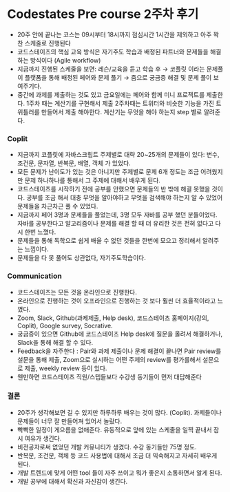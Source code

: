 # Codestates Pre course 2주차 후기

- 20주 안에 끝나는 코스는 09시부터 18시까지 점심시간 1시간을 제외하고 아주 꽉 찬 스케줄로 진행된다
- 코드스테이츠의 핵심 교육 방식은 자기주도 학습과 배정된 파트너와 문제들을 해결하는 방식이다 (Agile workflow)
- 지금까지 진행된 스케줄을 보면: 레슨/교육을 듣고 학습 후 → 코플릿 이라는 문제풀이 플랫폼을 통해 배정된 페어와 문제 풀기 → 줌으로 궁금증 해결 및 문제 풀이 보여주기다.
- 중간에 과제를 제출하는 것도 있고 금요일에는 페어와 함께 미니 프로젝트를 제출한다. 1주차 때는 계산기를 구현해서 제출 2주차때는 트위터와 비슷한 기능을 가진 트위틀러를 만들어서 제출 해야한다. 계산기는 무엇을 해야 하는지 step 별로 알려준다.

### Coplit

- 지금까지 코플릿에 자바스크립트 주제별로 대략 20~25개의 문제들이 있다: 변수, 조건문, 문자열, 반복문, 배열, 객체 가 있었다.
- 모든 문제가 난이도가 있는 것은 아니지만 주제별로 문제 6개 정도는 조금 어려웠지만 문제 하나하나를 통해서 그 주제에 대해서 배우게 된다.
- 코드스테이츠를 시작하기 전에 공부를 안했으면 문제들의 반 밖에 해결 못했을 것이다. 공부를 조금 해서 대충 무엇을 알아야하고 무엇을 검색해야 하는지 알 수 있었어 문제들을 차근차근 풀 수 있었다.
- 지금까지 페어 3명과 문제들을 풀었는데, 3명 모두 자바를 공부 했던 분들이었다. 자바를 공부한다고 알고리즘이나 문제를 해결 할 때 더 유리한 것은 전혀 없다고 다시 한번 느꼈다.
- 문제들을 통해 독학으로 쉽게 배울 수 없던 것들을 한번에 모으고 정리해서 알려주는 느낌이다.
- 문제들을 다 못 풀어도 상관없다, 자기주도학습이다.

### Communication

- 코드스테이츠는 모든 것을 온라인으로 진행한다.
- 온라인으로 진행하는 것이 오프라인으로 진행하는 것 보다 훨씬 더 효율적이라고 느꼈다.
- Zoom, Slack, Github(과제제출, Help desk), 코드스테이츠 홈페이지(강의, Coplit), Google survey, Socrative.
- 궁금증이 있으면 Github에 코드스테이츠 Help desk에 질문을 올려서 해결하거나, Slack을 통해 해결 할 수 있다.
- Feedback을 자주한다 : Pair와 과제 제출이나 문제 해결이 끝나면 Pair review를 설문을 통해 제출, Zoom으로 실시하는 어떤 주제의 review를 평가를해서 설문으로 제출, weekly review 등이 있다.
- 웬만하면 코드스테이츠 직원/스텝들보다 수강생 동기들이 먼저 대답해준다

### 결론

- 20주가 생각해보면 길 수 있지만 하루하루 배우는 것이 많다. (Coplit). 과제들이나 문제들이 너무 잘 만들어져 있어서 놀랐다.
- 빡빡한 일정이 게으름을 없애준다. 유동적으로 앞에 있는 스케줄을 일찍 끝내서 잠시 여유가 생긴다.
- 비전공자로써 없었던 개발 커뮤니티가 생겼다. 수강 동기들만  75명 정도.
- 반복문, 조건문, 객체 등 코드 사용법에 대해서 조금 더 익숙해지고 자세히 배우게 된다.
- 개발 트렌드에 맞게 어떤 tool 들이 자주 쓰이고 뭐가 좋은지 소통하면서 알게 된다.
- 개발 공부에 대해서 확신과 자신감이 생긴다.